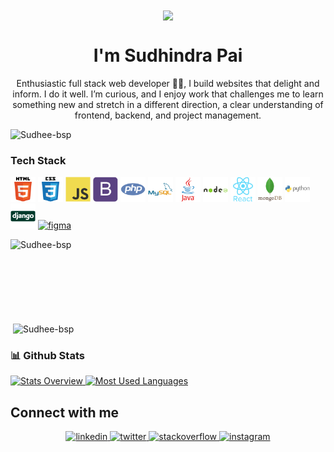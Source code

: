 
<div align="center">
<img src="https://user-images.githubusercontent.com/42115530/92640221-9728ca00-f2fa-11ea-8994-c72b26e937de.gif" align="center"/>
</div>
<h1 align="center">I'm Sudhindra Pai</h1>
<p align="center">Enthusiastic full stack web developer 👨‍💻, I build websites that delight and inform. I do it well. I’m curious, and I enjoy work that challenges me to learn something new and stretch in a different direction, a clear understanding of frontend, backend, and project management.</p>

<p align="left"> <img src="https://komarev.com/ghpvc/?username=Sudhee-bsp&color=brightgreen" alt="Sudhee-bsp" /> </p>

### Tech Stack

<p align="left">
  <img src="/assets/html5-original-wordmark.svg" alt="html5" width="40" height="40"/> 
  <img src="/assets/css3-original-wordmark.svg" alt="css3" width="40" height="40"/>
  <img src="/assets/javascript-original.svg" alt="javascript" width="40" height="40"/> 
  <img src="/assets/bootstrap-plain.svg" alt="bootstrap" width="40" height="40"/> 
  <img src="/assets/php-plain.svg" alt="php" width="40" height="40"/> 
  <img src="/assets/mysql-original-wordmark.svg" alt="mysql" width="40" height="40"/>
  <img src="/assets/java-original-wordmark.svg" alt="java" width="40" height="40"/> 
  <img src="/assets/nodejs-original-wordmark.svg" alt="nodejs" width="40" height="40"/>
  <img src="/assets/react-original-wordmark.svg" alt="react" width="40" height="40"/>
  <img src="/assets/mongodb-original-wordmark.svg" alt="mongodb" width="40" height="40"/>
  <img src="/assets/python-original-wordmark.svg" alt="python" width="40" height="40"/> 
  <img src="/assets/django-original.svg" alt="django" width="40" height="40"/> 
  <a href="https://www.figma.com/" target="_blank"> <img src="https://www.vectorlogo.zone/logos/figma/figma-icon.svg" alt="figma" height='32px'/> </a>
</p>

<p><img align="left" src="https://github-readme-stats.vercel.app/api/top-langs/?username=Sudhee-bsp&layout=compact&hide=html" alt="Sudhee-bsp" /></p>
<br /> <br /> <br /> <br /> <br /> <br /> <br />

<p>&nbsp;<img align="center" src="https://github-readme-stats.vercel.app/api?username=Sudhee-bsp&show_icons=true" alt="Sudhee-bsp" /></p>

### 📊 Github Stats
<a href='https://github.com/rahul-jha98/github-stats-transparent'>
  
![Stats Overview](https://raw.githubusercontent.com/Sudhee-bsp/github-stats-transparent/output/generated/overview.svg)
![Most Used Languages](https://raw.githubusercontent.com/Sudhee-bsp/github-stats-transparent/output/generated/languages.svg)
 </a>

<!--
**Sudhee-bsp/Sudhee-bsp** is a ✨ _special_ ✨ repository because its `README.md` (this file) appears on your GitHub profile.
Here are some ideas to get you started:

- 🔭 I’m currently working on ...
- 🌱 I’m currently learning ...
- 👯 I’m looking to collaborate on ...
- 🤔 I’m looking for help with ...
- 💬 Ask me about ...
- 📫 How to reach me: ...
- 😄 Pronouns: ...
- ⚡ Fun fact: ...
-->



## Connect with me  
<div align="center">
  
  <a href="https://www.linkedin.com/in/sudhindra-pai26/" target="_blank">
    <img src=https://img.shields.io/badge/linkedin-%231E77B5.svg?&style=for-the-badge&logo=linkedin&logoColor=white alt=linkedin style="margin-bottom: 5px;" />
  </a>

  <a href="https://twitter.com/Sudhee_bsp" target="_blank">
    <img src=https://img.shields.io/badge/twitter-%2300acee.svg?&style=for-the-badge&logo=twitter&logoColor=white alt=twitter style="margin-bottom: 5px;" />
  </a>


<a href="https://stackoverflow.com/users/11746443/sudhee-bsp" target="_blank">
<img src=https://img.shields.io/badge/stackoverflow-%23F28032.svg?&style=for-the-badge&logo=stackoverflow&logoColor=white alt=stackoverflow style="margin-bottom: 5px;" />
</a>

<!--
<a href="https://www.facebook.com/" target="_blank">
<img src=https://img.shields.io/badge/facebook-%232E87FB.svg?&style=for-the-badge&logo=facebook&logoColor=white alt=facebook style="margin-bottom: 5px;" />
</a>

URL LINK To use for icons:- 
https://raw.githubusercontent.com/devicons/devicon/master/icons/java/java-original-wordmark.svg
KEEP it a secret, and make sure if it's working. Have a great DAY buddy!!

<a href="https://github.com/Sudhee-bsp" target="_blank">
<img src=https://img.shields.io/badge/github-%2324292e.svg?&style=for-the-badge&logo=github&logoColor=white alt=github style="margin-bottom: 5px;" />
</a>

-->

<a href="https://www.instagram.com/sudhee_bsp/" target="_blank">
<img src=https://img.shields.io/badge/instagram-%23000000.svg?&style=for-the-badge&logo=instagram&logoColor=white alt=instagram style="margin-bottom: 5px;" />
</a>

</div>  
